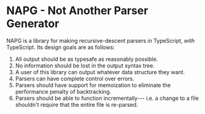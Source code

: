 # NAPG - Not Another Parser Generator

NAPG is a library for making recursive-descent parsers _in_ TypeScript, _with_ TypeScript. Its design goals are as follows:

1. All output should be as typesafe as reasonably possible.
2. No information should be lost in the output syntax tree.
3. A user of this library can output whatever data structure they want.
4. Parsers can have complete control over errors.
5. Parsers should have support for memoization to eliminate the performance penalty of backtracking.
6. Parsers should be able to function incrementally--- i.e. a change to a file shouldn't require that the entire file is re-parsed.
